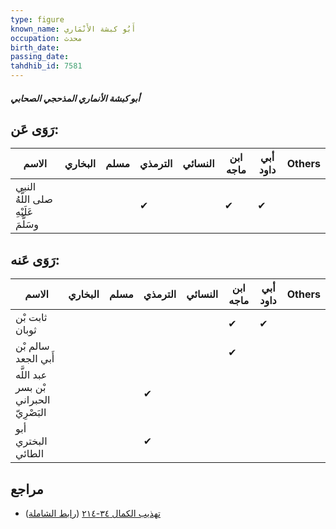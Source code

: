 ```yaml
---
type: figure
known_name: أَبُو كبشة الأَنْمَاري
occupation: محدث
birth_date:
passing_date:
tahdhib_id: 7581
---
```

##### أبو كبشة الأنماري المذحجي الصحابي

## رَوَى عَن:
| الاسم                               | البخاري | مسلم | الترمذي | النسائي | ابن ماجه | أبي داود | Others |
| ----------------------------------- | ------- | ---- | ------- | ------- | -------- | -------- | ------ |
| النبي صلى اللَّهُ عَلَيْهِ وسَلَّمَ |         |      | ✔       |         | ✔        | ✔        |        |
## رَوَى عَنه:
| الاسم                                  | البخاري | مسلم | الترمذي | النسائي | ابن ماجه | أبي داود | Others |
| -------------------------------------- | ------- | ---- | ------- | ------- | -------- | -------- | ------ |
| ثابت بْن ثوبان                         |         |      |         |         | ✔        | ✔        |        |
| سالم بْن أَبي الجعد                    |         |      |         |         | ✔        |          |        |
| عبد اللَّه بْن بسر الحبراني البَصْرِيّ |         |      | ✔       |         |          |          |        |
| أبو البختري الطائي                     |         |      | ✔       |         |          |          |        |
## مراجع
- [تهذيب الكمال ٣٤-٢١٤](obsidian://open?vault=Tahdhib-al-Kamal&file=Figures/٧٥٨١-أبو%20كبشة%20الأنماري%20المذحجي%20الصحابي) ([رابط الشاملة](https://shamela.ws/book/3722/18331))